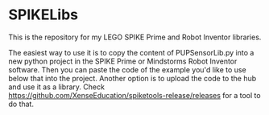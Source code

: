 # SPIKELibs
This is the repository for my LEGO SPIKE Prime and Robot Inventor libraries.

The easiest way to use it is to copy the content of PUPSensorLib.py into a new python project in the SPIKE Prime or Mindstorms Robot Inventor software. Then you can paste the code of the example you'd like to use below that into the project.
Another option is to upload the code to the hub and use it as a library. Check https://github.com/XenseEducation/spiketools-release/releases for a tool to do that.
